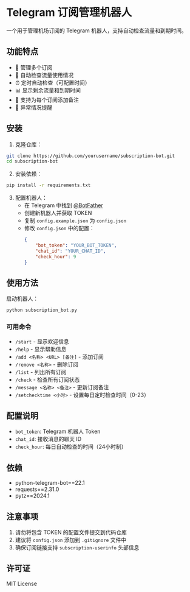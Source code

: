 # Telegram 订阅管理机器人

一个用于管理机场订阅的 Telegram 机器人，支持自动检查流量和到期时间。

## 功能特点

- 📝 管理多个订阅
- 🔄 自动检查流量使用情况
- ⏰ 定时自动检查（可配置时间）
- 📊 显示剩余流量和到期时间
- 💬 支持为每个订阅添加备注
- 🔔 异常情况提醒

## 安装

1. 克隆仓库：
```bash
git clone https://github.com/yourusername/subscription-bot.git
cd subscription-bot
```

2. 安装依赖：
```bash
pip install -r requirements.txt
```

3. 配置机器人：
   - 在 Telegram 中找到 [@BotFather](https://t.me/BotFather)
   - 创建新机器人并获取 TOKEN
   - 复制 `config.example.json` 为 `config.json`
   - 修改 `config.json` 中的配置：
     ```json
     {
         "bot_token": "YOUR_BOT_TOKEN",
         "chat_id": "YOUR_CHAT_ID",
         "check_hour": 9
     }
     ```

## 使用方法

启动机器人：
```bash
python subscription_bot.py
```

### 可用命令

- `/start` - 显示欢迎信息
- `/help` - 显示帮助信息
- `/add <名称> <URL> [备注]` - 添加订阅
- `/remove <名称>` - 删除订阅
- `/list` - 列出所有订阅
- `/check` - 检查所有订阅状态
- `/message <名称> <备注>` - 更新订阅备注
- `/setchecktime <小时>` - 设置每日定时检查时间（0-23）

## 配置说明

- `bot_token`: Telegram 机器人 Token
- `chat_id`: 接收消息的聊天 ID
- `check_hour`: 每日自动检查的时间（24小时制）

## 依赖

- python-telegram-bot==22.1
- requests==2.31.0
- pytz==2024.1

## 注意事项

1. 请勿将包含 TOKEN 的配置文件提交到代码仓库
2. 建议将 `config.json` 添加到 `.gitignore` 文件中
3. 确保订阅链接支持 `subscription-userinfo` 头部信息

## 许可证

MIT License 